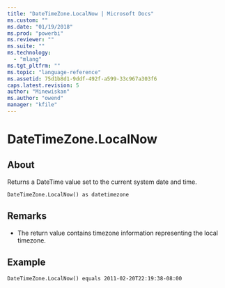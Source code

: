 ```yaml
---
title: "DateTimeZone.LocalNow | Microsoft Docs"
ms.custom: ""
ms.date: "01/19/2018"
ms.prod: "powerbi"
ms.reviewer: ""
ms.suite: ""
ms.technology: 
  - "mlang"
ms.tgt_pltfrm: ""
ms.topic: "language-reference"
ms.assetid: 75d1b8d1-9ddf-492f-a599-33c967a303f6
caps.latest.revision: 5
author: "Minewiskan"
ms.author: "owend"
manager: "kfile"
---
```

# DateTimeZone.LocalNow

  
## About  
Returns a DateTime value set to the current system date and time.  
  
```  
DateTimeZone.LocalNow() as datetimezone  
```  
  
## Remarks  
  
-   The return value contains timezone information representing the local timezone.  
  
## Example  
  
```  
DateTimeZone.LocalNow() equals 2011-02-20T22:19:38-08:00  
```  
